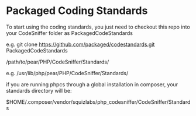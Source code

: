 Packaged Coding Standards
==================

To start using the coding standards, you just need to checkout this repo
into your CodeSniffer folder as PackagedCodeStandards

e.g. git clone https://github.com/packaged/codestandards.git PackagedCodeStandards

/path/to/pear/PHP/CodeSniffer/Standards/

e.g. /usr/lib/php/pear/PHP/CodeSniffer/Standards/

if you are running phpcs through a global installation in composer, your standards directory will be:

$HOME/.composer/vendor/squizlabs/php_codesniffer/CodeSniffer/Standards
